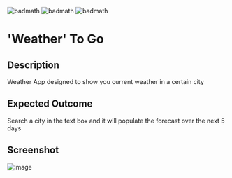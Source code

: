 ![badmath](https://img.shields.io/badge/-HTML-orange) ![badmath](https://img.shields.io/badge/-CSS-blue) ![badmath](https://img.shields.io/badge/-JS-yellow)

# 'Weather' To Go

## Description
Weather App designed to show you current weather in a certain city

## Expected Outcome
Search a city in the text box and it will populate the forecast over the next 5 days

## Screenshot
![image](https://user-images.githubusercontent.com/92769029/145765936-bc30822a-4a05-46a6-a79d-45ecfc1b1754.png)

